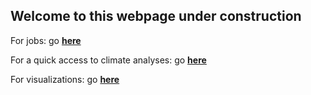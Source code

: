 ## Welcome to this webpage under construction
For jobs: go **[here](./job-offers/index.md)**

For a quick access to climate analyses: go **[here](./climate-indices/t2m/index.md)**

For visualizations: go **[here](./visualizations/index.md)**
